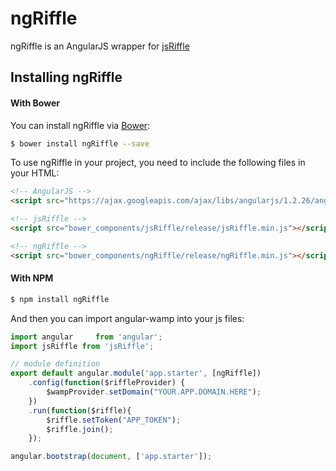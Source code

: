 
# ngRiffle

ngRiffle is an AngularJS wrapper for [jsRiffle](https://github.com/exis-io/jsRiffle) 




## Installing ngRiffle

#### With Bower
You can install ngRiffle via [Bower](http://bower.io/#install-bower):

```bash
$ bower install ngRiffle --save
```

To use ngRiffle in your project, you need to include the following files in your HTML:

```html
<!-- AngularJS -->
<script src="https://ajax.googleapis.com/ajax/libs/angularjs/1.2.26/angular.min.js"></script>

<!-- jsRiffle -->
<script src="bower_components/jsRiffle/release/jsRiffle.min.js"></script>

<!-- ngRiffle -->
<script src="bower_components/ngRiffle/release/ngRiffle.min.js"></script>
```

#### With NPM

```bash
$ npm install ngRiffle
```

And then you can import angular-wamp into your js files:

```js
import angular     from 'angular';
import jsRiffle from 'jsRiffle';

// module definition
export default angular.module('app.starter', [ngRiffle])
    .config(function($riffleProvider) {
        $wampProvider.setDomain("YOUR.APP.DOMAIN.HERE");
    })
    .run(function($riffle){
        $riffle.setToken("APP_TOKEN");
        $riffle.join();
    });

angular.bootstrap(document, ['app.starter']);

```

